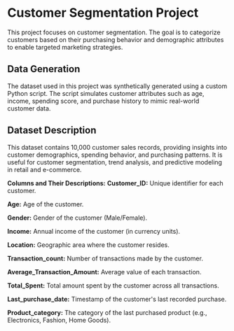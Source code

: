 # Customer Segmentation Project

This project focuses on customer segmentation. The goal is to categorize customers based on their purchasing behavior and demographic attributes to enable targeted marketing strategies.

## Data Generation

The dataset used in this project was synthetically generated using a custom Python script. The script simulates customer attributes such as age, income, spending score, and purchase history to mimic real-world customer data.

## Dataset Description
This dataset contains 10,000 customer sales records, providing insights into customer demographics, spending behavior, and purchasing patterns. It is useful for customer segmentation, trend analysis, and predictive modeling in retail and e-commerce.

**Columns and Their Descriptions:**
**Customer_ID:** Unique identifier for each customer.

**Age:** Age of the customer.

**Gender:** Gender of the customer (Male/Female).

**Income:** Annual income of the customer (in currency units).

**Location:** Geographic area where the customer resides.

**Transaction_count:** Number of transactions made by the customer.

**Average_Transaction_Amount:** Average value of each transaction.

**Total_Spent:** Total amount spent by the customer across all transactions.

**Last_purchase_date:** Timestamp of the customer's last recorded purchase.

**Product_category:** The category of the last purchased product (e.g., Electronics, Fashion, Home Goods).
